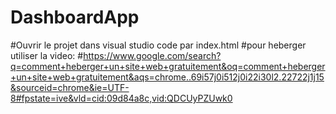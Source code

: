 # DashboardApp

#Ouvrir le projet dans visual studio code par index.html
#pour heberger utiliser la video:
#https://www.google.com/search?q=comment+heberger+un+site+web+gratuitement&oq=comment+heberger+un+site+web+gratuitement&aqs=chrome..69i57j0i512j0i22i30l2.22722j1j15&sourceid=chrome&ie=UTF-8#fpstate=ive&vld=cid:09d84a8c,vid:QDCUyPZUwk0
#
